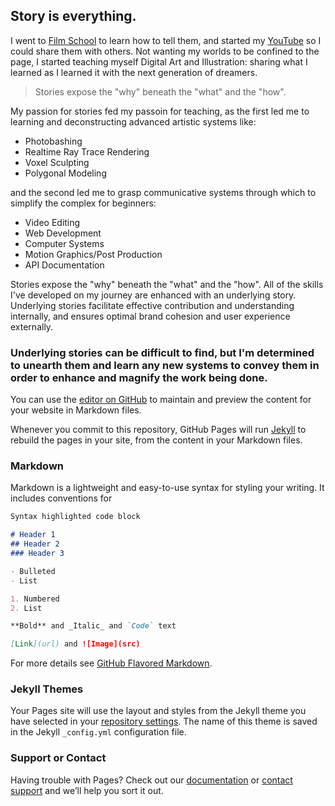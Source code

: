 ## Story is everything. 

I went to [Film School](https://www.biola.edu/film) to learn how to tell them, and started my [YouTube](https://www.youtube.com/embodiedjosh) so I could share them with others. Not wanting my worlds to be confined to the page, I started teaching myself Digital Art and Illustration: sharing what I learned as I learned it with the next generation of dreamers.  

>Stories expose the "why" beneath the "what" and the "how". 

My passion for stories fed my passoin for teaching, as the first led me to learning and deconstructing advanced artistic systems like:
* Photobashing
* Realtime Ray Trace Rendering 
* Voxel Sculpting 
* Polygonal Modeling

and the second led me to grasp communicative systems through which to simplify the complex for beginners: 
* Video Editing
* Web Development
* Computer Systems
* Motion Graphics/Post Production 
* API Documentation



Stories expose the "why" beneath the "what" and the "how". All of the skills I've developed on my journey are enhanced with an underlying story. Underlying stories facilitate effective contribution and understanding internally, and ensures optimal brand cohesion and user experience externally. 

### Underlying stories can be difficult to find, but I'm determined to unearth them and learn any new systems to convey them in order to enhance and magnify the work being done. 

You can use the [editor on GitHub](https://github.com/EmbodiedJosh/Portfolio/edit/master/index.md) to maintain and preview the content for your website in Markdown files.

Whenever you commit to this repository, GitHub Pages will run [Jekyll](https://jekyllrb.com/) to rebuild the pages in your site, from the content in your Markdown files.

### Markdown

Markdown is a lightweight and easy-to-use syntax for styling your writing. It includes conventions for

```markdown
Syntax highlighted code block

# Header 1
## Header 2
### Header 3

- Bulleted
- List

1. Numbered
2. List

**Bold** and _Italic_ and `Code` text

[Link](url) and ![Image](src)
```

For more details see [GitHub Flavored Markdown](https://guides.github.com/features/mastering-markdown/).

### Jekyll Themes

Your Pages site will use the layout and styles from the Jekyll theme you have selected in your [repository settings](https://github.com/EmbodiedJosh/Portfolio/settings). The name of this theme is saved in the Jekyll `_config.yml` configuration file.

### Support or Contact

Having trouble with Pages? Check out our [documentation](https://help.github.com/categories/github-pages-basics/) or [contact support](https://github.com/contact) and we’ll help you sort it out.
